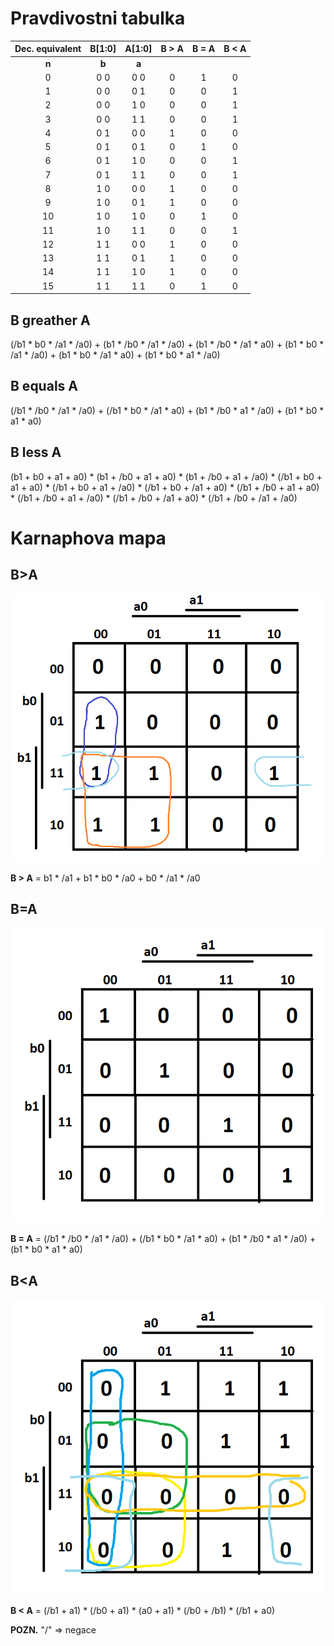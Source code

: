 # Pravdivostni tabulka

| **Dec. equivalent** | **B[1:0]** | **A[1:0]** | **B > A** | **B = A** | **B < A** |
| :-: | :-: | :-: | :-: | :-: | :-: |
| **n** | **b** | **a** | 
| 0 | 0 0 | 0 0 | 0 | 1 | 0 |
| 1 | 0 0 | 0 1 | 0 | 0 | 1 |
| 2 | 0 0 | 1 0 | 0 | 0 | 1 |
| 3 | 0 0 | 1 1 | 0 | 0 | 1 |
| 4 | 0 1 | 0 0 | 1 | 0 | 0 |
| 5 | 0 1 | 0 1 | 0 | 1 | 0 |
| 6 | 0 1 | 1 0 | 0 | 0 | 1 |
| 7 | 0 1 | 1 1 | 0 | 0 | 1 |
| 8 | 1 0 | 0 0 | 1 | 0 | 0 |
| 9 | 1 0 | 0 1 | 1 | 0 | 0 |
| 10 | 1 0 | 1 0 | 0 | 1 | 0 |
| 11 | 1 0 | 1 1 | 0 | 0 | 1 |
| 12 | 1 1 | 0 0 | 1 | 0 | 0 |
| 13 | 1 1 | 0 1 | 1 | 0 | 0 |
| 14 | 1 1 | 1 0 | 1 | 0 | 0 |
| 15 | 1 1 | 1 1 | 0 | 1 | 0 |


## B greather A 
(/b1 * b0 * /a1 * /a0) + (b1 * /b0 * /a1 * /a0) + (b1 * /b0 * /a1 * a0) + (b1 * b0 * /a1 * /a0) + (b1 * b0 * /a1 * a0) + (b1 * b0 * a1 * /a0)

## B equals A 
(/b1 * /b0 * /a1 * /a0) + (/b1 * b0 * /a1 * a0) + (b1 * /b0 * a1 * /a0) + (b1 * b0 * a1 * a0)

## B less A 
(b1 + b0 + a1 + a0) * (b1 + /b0 + a1 + a0) * (b1 + /b0 + a1 + /a0) * (/b1 + b0 + a1 + a0) * (/b1 + b0 + a1 + /a0) * (/b1 + b0 + /a1 + a0) * (/b1 + /b0 + a1 + a0) * (/b1 + /b0 + a1 + /a0) * (/b1 + /b0 + /a1 + a0) * (/b1 + /b0 + /a1 + /a0)

# Karnaphova mapa

## B>A
![B>A](IMAGES/BvetsiA.PNG)

**B > A** = b1 * /a1 + b1 * b0 * /a0 + b0 * /a1 * /a0

## B=A
![B=A](IMAGES/BrovnoA.png)

**B = A** = (/b1 * /b0 * /a1 * /a0) + (/b1 * b0 * /a1 * a0) + (b1 * /b0 * a1 * /a0) + (b1 * b0 * a1 * a0)

## B<A
![B=A](IMAGES/BmensiA.png)

**B < A** = (/b1 + a1) * (/b0 + a1) * (a0 + a1) * (/b0 + /b1) * (/b1 + a0)

**POZN.** "/" => negace
